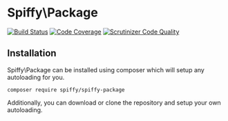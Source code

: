 # Spiffy\Package

[![Build Status](https://travis-ci.org/spiffyjr/spiffy-package.svg)](https://travis-ci.org/spiffyjr/spiffy-package)
[![Code Coverage](https://scrutinizer-ci.com/g/spiffyjr/spiffy-package/badges/coverage.png?s=e3d80c9767c0d5c9cc049e52a4c12b0e0bb29f1d)](https://scrutinizer-ci.com/g/spiffyjr/spiffy-package/)
[![Scrutinizer Code Quality](https://scrutinizer-ci.com/g/spiffyjr/spiffy-package/badges/quality-score.png?s=e454ad99c82766505cdc8097ec159b56ae9bba20)](https://scrutinizer-ci.com/g/spiffyjr/spiffy-package/)

## Installation

Spiffy\Package can be installed using composer which will setup any autoloading for you.

`composer require spiffy/spiffy-package`

Additionally, you can download or clone the repository and setup your own autoloading.

